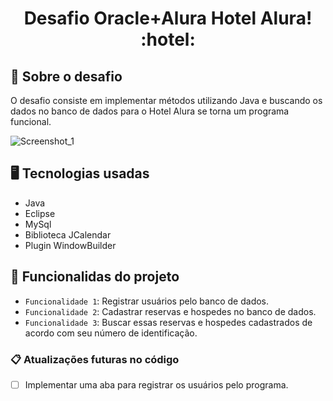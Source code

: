 <h1 align="center">Desafio Oracle+Alura Hotel Alura! :hotel: </h1>

## :rocket: Sobre o desafio 
O desafio consiste em implementar métodos utilizando Java e buscando os dados no banco de dados para o Hotel Alura se torna um programa funcional. 

![Screenshot_1](https://user-images.githubusercontent.com/103079820/193903565-7ad19f68-13a9-4958-916b-1711f7864ca7.png)

## 🖥️ Tecnologias usadas
- Java
- Eclipse
- MySql
- Biblioteca JCalendar
- Plugin WindowBuilder

## :hammer: Funcionalidas do projeto
- `Funcionalidade 1`: Registrar usuários pelo banco de dados.
- `Funcionalidade 2`: Cadastrar reservas e hospedes no banco de dados.
- `Funcionalidade 3`: Buscar essas reservas e hospedes cadastrados de acordo com seu número de identificação.

### 📋 Atualizações futuras no código

- [ ] Implementar uma aba para registrar os usuários pelo programa.
